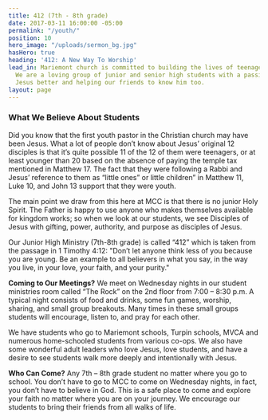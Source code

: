 ```yaml
---
title: 412 (7th - 8th grade)
date: 2017-03-11 16:00:00 -05:00
permalink: "/youth/"
position: 10
hero_image: "/uploads/sermon_bg.jpg"
hasHero: true
heading: '412: A New Way To Worship'
lead_in: Mariemont church is committed to building the lives of teenagers in Cincinnati.
  We are a loving group of junior and senior high students with a passion for knowing
  Jesus better and helping our friends to know him too.
layout: page
---
```


### What We Believe About Students

Did you know that the first youth pastor in the Christian church may have been Jesus. What a lot of people don’t know about Jesus’ original 12 disciples is that it’s quite possible 11 of the 12 of them were teenagers, or at least younger than 20 based on the absence of paying the temple tax mentioned in Matthew 17. The fact that they were following a Rabbi and Jesus’ reference to them as “little ones” or little children” in Matthew 11, Luke 10, and John 13 support that they were youth.

The main point we draw from this here at MCC is that there is no junior Holy Spirit. The Father is happy to use anyone who makes themselves available for kingdom works; so when we look at our students, we see Disciples of Jesus with gifting, power, authority, and purpose as disciples of Jesus.

Our Junior High Ministry (7th-8th grade) is called “412” which is taken from the passage in 1 Timothy 4:12: "Don’t let anyone think less of you because you are young. Be an example to all believers in what you say, in the way you live, in your love, your faith, and your purity."

**Coming to Our Meetings?**
We meet on Wednesday nights in our student ministries room called “The Rock” on the 2nd floor from 7:00 – 8:30 p.m. A typical night consists of food and drinks, some fun games, worship, sharing, and small group breakouts. Many times in these small groups students will encourage, listen to, and pray for each other.
 
We have students who go to Mariemont schools, Turpin schools, MVCA and numerous home-schooled students from various co-ops. We also have some wonderful adult leaders who love Jesus, love students, and have a desire to see students walk more deeply and intentionally with Jesus.

**Who Can Come?**
Any 7th – 8th grade student no matter where you go to school. You don’t have to go to MCC to come on Wednesday nights, in fact, you don’t have to believe in God. This is a safe place to come and explore your faith no matter where you are on your journey. We encourage our students to bring their friends from all walks of life.
